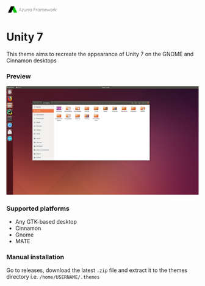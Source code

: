[![built-with-azurra-framework](https://github.com/B00merang-Project/B00merang-Project.github.io/blob/master/resources/badges/azurra/badge_smaller.png)](https://github.com/B00merang-Project/Azurra_framework)

# Unity 7
This theme aims to recreate the appearance of Unity 7 on the GNOME and Cinnamon desktops

### Preview
![unity-7](https://github.com/B00merang-Project/gallery/raw/master/Unity%207%20(1).png)

### Supported platforms
- Any GTK-based desktop
- Cinnamon
- Gnome
- MATE

### Manual installation
Go to releases, download the latest `.zip` file and extract it to the themes directory i.e. `/home/USERNAME/.themes`
